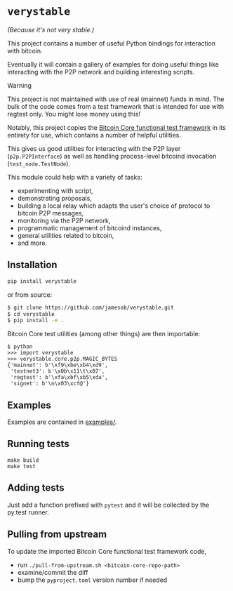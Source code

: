 # `verystable`

*(Because it's not very stable.)*

This project contains a number of useful Python bindings for interaction with bitcoin.

Eventually it will contain a gallery of examples for doing useful things like
interacting with the P2P network and building interesting scripts.

> [!WARNING] 
> This project is not maintained with use of real (mainnet) funds in mind.
> The bulk of the code comes from a test framework that is intended for use with regtest
> only. You might lose money using this!

Notably, this project copies the [Bitcoin Core functional test
framework](https://github.com/bitcoin/bitcoin/tree/master/test/functional) in its
entirety for use, which contains a number of helpful utilities.

This gives us good utilities for interacting with the P2P layer
(`p2p.P2PInterface`) as well as handling process-level bitcoind invocation
(`test_node.TestNode`).

This module could help with a variety of tasks:

  - experimenting with script,
  - demonstrating proposals,
  - building a local relay which adapts the user's choice of
    protocol to bitcoin P2P messages,
  - monitoring via the P2P network,
  - programmatic management of bitcoind instances,
  - general utilities related to bitcoin,
  - and more.

## Installation

```sh
pip install verystable
```

or from source:

```sh
$ git clone https://github.com/jamesob/verystable.git
$ cd verystable
$ pip install -e .
```

Bitcoin Core test utilities (among other things) are then importable:
```
$ python
>>> import verystable
>>> verystable.core.p2p.MAGIC_BYTES
{'mainnet': b'\xf9\xbe\xb4\xd9',
 'testnet3': b'\x0b\x11\t\x07',
 'regtest': b'\xfa\xbf\xb5\xda',
 'signet': b'\n\x03\xcf@'}
```

## Examples

Examples are contained in [examples/](examples/).

## Running tests

```
make build
make test
```

## Adding tests

Just add a function prefixed with `pytest` and it will be collected by the
py.test runner.


## Pulling from upstream

To update the imported Bitcoin Core functional test framework code, 
- run `./pull-from-upstream.sh <bitcoin-core-repo-path>`
- examine/commit the diff
- bump the `pyproject.toml` version number if needed
